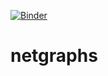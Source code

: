 [![Binder](https://mybinder.org/badge_logo.svg)](https://mybinder.org/v2/gh/FuzzLightyear/netgraphs/HEAD)
# netgraphs
